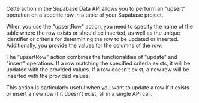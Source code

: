 Cette action in the Supabase Data API allows you to perform an "upsert" operation on a specific row in a table of your Supabase project.

When you use the "upsertRow" action, you need to specify the name of the table where the row exists or should be inserted, as well as the unique identifier or criteria for determining the row to be updated or inserted. Additionally, you provide the values for the columns of the row.

The "upsertRow" action combines the functionalities of "update" and "insert" operations. If a row matching the specified criteria exists, it will be updated with the provided values. If a row doesn't exist, a new row will be inserted with the provided values.

This action is particularly useful when you want to update a row if it exists or insert a new row if it doesn't exist, all in a single API call.